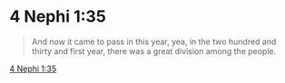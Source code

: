 # 4 Nephi 1:35

> And now it came to pass in this year, yea, in the two hundred and thirty and first year, there was a great division among the people.

[4 Nephi 1:35](https://www.churchofjesuschrist.org/study/scriptures/bofm/4-ne/1?lang=eng&id=p35#p35)


